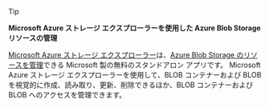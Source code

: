> [!TIP]
> 
> **Microsoft Azure ストレージ エクスプローラーを使用した Azure Blob Storage リソースの管理**
> 
> [Microsoft Azure ストレージ エクスプローラー](../articles/vs-azure-tools-storage-manage-with-storage-explorer.md)は、[Azure Blob Storage のリソースを管理](../articles/vs-azure-tools-storage-explorer-blobs.md)できる Microsoft 製の無料のスタンドアロン アプリです。 Microsoft Azure ストレージ エクスプローラーを使用して、BLOB コンテナーおよび BLOB を視覚的に作成、読み取り、更新、削除できるほか、BLOB コンテナーおよび BLOB へのアクセスを管理できます。


